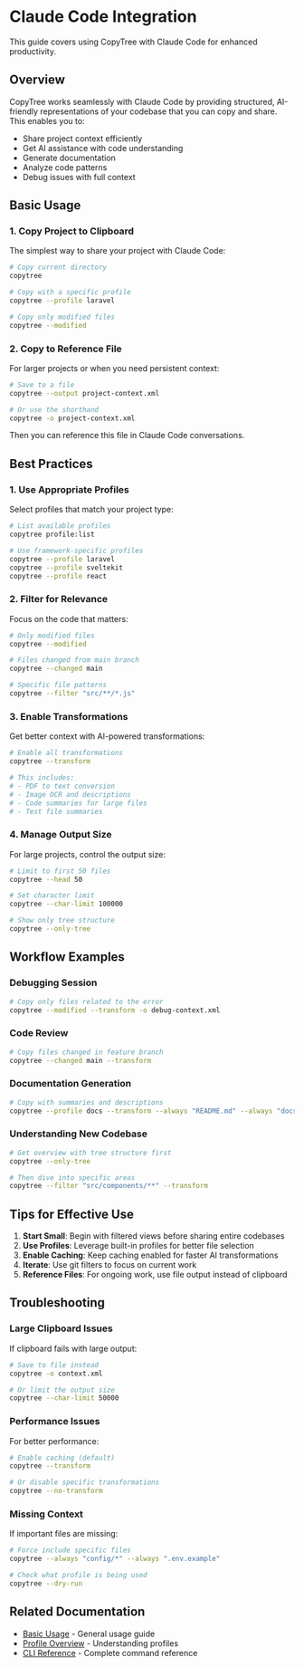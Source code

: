 # Claude Code Integration

This guide covers using CopyTree with Claude Code for enhanced productivity.

## Overview

CopyTree works seamlessly with Claude Code by providing structured, AI-friendly representations of your codebase that you can copy and share. This enables you to:

- Share project context efficiently
- Get AI assistance with code understanding
- Generate documentation
- Analyze code patterns
- Debug issues with full context

## Basic Usage

### 1. Copy Project to Clipboard

The simplest way to share your project with Claude Code:

```bash
# Copy current directory
copytree

# Copy with a specific profile
copytree --profile laravel

# Copy only modified files
copytree --modified
```

### 2. Copy to Reference File

For larger projects or when you need persistent context:

```bash
# Save to a file
copytree --output project-context.xml

# Or use the shorthand
copytree -o project-context.xml
```

Then you can reference this file in Claude Code conversations.


## Best Practices

### 1. Use Appropriate Profiles

Select profiles that match your project type:

```bash
# List available profiles
copytree profile:list

# Use framework-specific profiles
copytree --profile laravel
copytree --profile sveltekit
copytree --profile react
```

### 2. Filter for Relevance

Focus on the code that matters:

```bash
# Only modified files
copytree --modified

# Files changed from main branch
copytree --changed main

# Specific file patterns
copytree --filter "src/**/*.js"
```

### 3. Enable Transformations

Get better context with AI-powered transformations:

```bash
# Enable all transformations
copytree --transform

# This includes:
# - PDF to text conversion
# - Image OCR and descriptions
# - Code summaries for large files
# - Test file summaries
```

### 4. Manage Output Size

For large projects, control the output size:

```bash
# Limit to first 50 files
copytree --head 50

# Set character limit
copytree --char-limit 100000

# Show only tree structure
copytree --only-tree
```

## Workflow Examples

### Debugging Session

```bash
# Copy only files related to the error
copytree --modified --transform -o debug-context.xml
```

### Code Review

```bash
# Copy files changed in feature branch
copytree --changed main --transform
```

### Documentation Generation

```bash
# Copy with summaries and descriptions
copytree --profile docs --transform --always "README.md" --always "docs/**/*"
```

### Understanding New Codebase

```bash
# Get overview with tree structure first
copytree --only-tree

# Then dive into specific areas
copytree --filter "src/components/**" --transform
```

## Tips for Effective Use

1. **Start Small**: Begin with filtered views before sharing entire codebases
2. **Use Profiles**: Leverage built-in profiles for better file selection
3. **Enable Caching**: Keep caching enabled for faster AI transformations
4. **Iterate**: Use git filters to focus on current work
5. **Reference Files**: For ongoing work, use file output instead of clipboard

## Troubleshooting

### Large Clipboard Issues

If clipboard fails with large output:

```bash
# Save to file instead
copytree -o context.xml

# Or limit the output size
copytree --char-limit 50000
```

### Performance Issues

For better performance:

```bash
# Enable caching (default)
copytree --transform

# Or disable specific transformations
copytree --no-transform
```

### Missing Context

If important files are missing:

```bash
# Force include specific files
copytree --always "config/*" --always ".env.example"

# Check what profile is being used
copytree --dry-run
```

## Related Documentation

- [Basic Usage](../usage/basic-usage.md) - General usage guide
- [Profile Overview](../profiles/profile-overview.md) - Understanding profiles
- [CLI Reference](../cli/copytree-reference.md) - Complete command reference